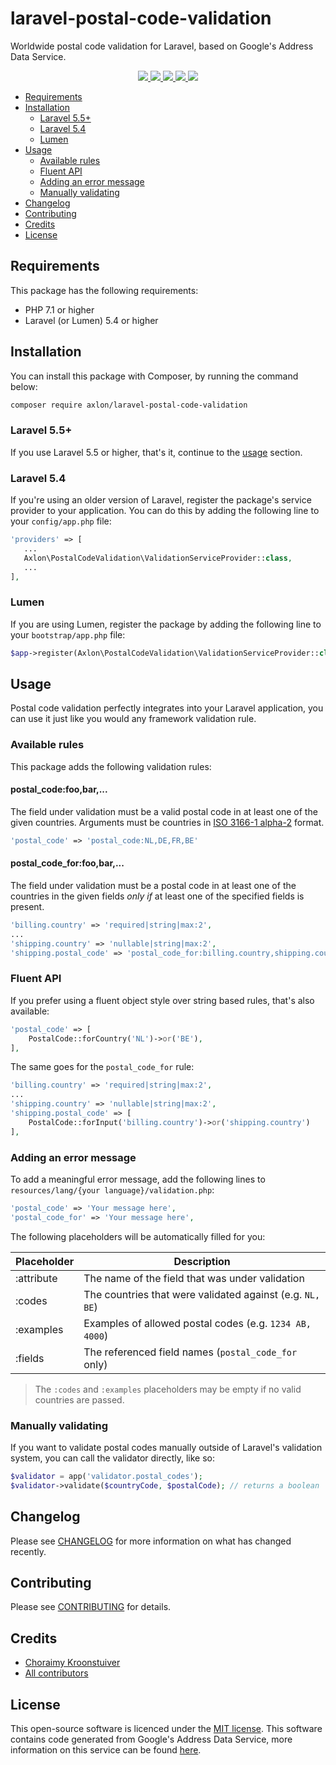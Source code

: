 # laravel-postal-code-validation
Worldwide postal code validation for Laravel, based on Google's Address Data Service.

<p align="center">
    <a href="https://travis-ci.org/axlon/laravel-postal-code-validation">
        <img src="https://travis-ci.org/axlon/laravel-postal-code-validation.svg?branch=master">
    </a>
    <a href="https://packagist.org/packages/axlon/laravel-postal-code-validation">
        <img src="https://poser.pugx.org/axlon/laravel-postal-code-validation/downloads">
    </a>
    <a href="https://packagist.org/packages/axlon/laravel-postal-code-validation">
        <img src="https://poser.pugx.org/axlon/laravel-postal-code-validation/version">
    </a>
    <a href="https://scrutinizer-ci.com/g/axlon/laravel-postal-code-validation">
        <img src="https://scrutinizer-ci.com/g/axlon/laravel-postal-code-validation/badges/coverage.png?b=master">
    </a>
    <a href="https://packagist.org/packages/axlon/laravel-postal-code-validation">
        <img src="https://poser.pugx.org/axlon/laravel-postal-code-validation/license">
    </a>
</p>

- [Requirements](#requirements)
- [Installation](#installation)
    - [Laravel 5.5+](#laravel-55)
    - [Laravel 5.4](#laravel-54)
    - [Lumen](#lumen)
- [Usage](#usage)
    - [Available rules](#available-rules)
    - [Fluent API](#fluent-api)
    - [Adding an error message](#adding-an-error-message)
    - [Manually validating](#manually-validating)
- [Changelog](#changelog)
- [Contributing](#contributing)
- [Credits](#credits)
- [License](#license)

## Requirements
This package has the following requirements:

- PHP 7.1 or higher
- Laravel (or Lumen) 5.4 or higher

## Installation
You can install this package with Composer, by running the command below:

```bash
composer require axlon/laravel-postal-code-validation
```

### Laravel 5.5+
If you use Laravel 5.5 or higher, that's it, continue to the [usage](#usage) section.

### Laravel 5.4
If you're using an older version of Laravel, register the package's service provider to your application. You can do
this by adding the following line to your `config/app.php` file:

```php
'providers' => [
   ...
   Axlon\PostalCodeValidation\ValidationServiceProvider::class,
   ...
],
```

### Lumen
If you are using Lumen, register the package by adding the following line to your `bootstrap/app.php` file:

```php
$app->register(Axlon\PostalCodeValidation\ValidationServiceProvider::class);
```

## Usage
Postal code validation perfectly integrates into your Laravel application, you can use it just like you would any
framework validation rule.

### Available rules
This package adds the following validation rules:

#### postal_code:foo,bar,...
The field under validation must be a valid postal code in at least one of the given countries. Arguments must be
countries in [ISO 3166-1 alpha-2](https://en.wikipedia.org/wiki/ISO_3166-1_alpha-2) format.

```php
'postal_code' => 'postal_code:NL,DE,FR,BE'
```

#### postal_code_for:foo,bar,...
The field under validation must be a postal code in at least one of the countries in the given fields _only if_ at least
one of the specified fields is present.

```php
'billing.country' => 'required|string|max:2',
...
'shipping.country' => 'nullable|string|max:2',
'shipping.postal_code' => 'postal_code_for:billing.country,shipping.country'
```

### Fluent API
If you prefer using a fluent object style over string based rules, that's also available:

```php
'postal_code' => [
    PostalCode::forCountry('NL')->or('BE'),
],
```

The same goes for the `postal_code_for` rule:

```php
'billing.country' => 'required|string|max:2',
...
'shipping.country' => 'nullable|string|max:2',
'shipping.postal_code' => [
    PostalCode::forInput('billing.country')->or('shipping.country')
],
```

### Adding an error message
To add a meaningful error message, add the following lines to `resources/lang/{your language}/validation.php`:

```php
'postal_code' => 'Your message here',
'postal_code_for' => 'Your message here',
```

The following placeholders will be automatically filled for you:

Placeholder | Description
------------|------------
:attribute  | The name of the field that was under validation
:codes      | The countries that were validated against (e.g. `NL, BE`)
:examples   | Examples of allowed postal codes (e.g. `1234 AB, 4000`)
:fields     | The referenced field names (`postal_code_for` only)

>The `:codes` and `:examples` placeholders may be empty if no valid countries are passed.

### Manually validating
If you want to validate postal codes manually outside of Laravel's validation system, you can call the validator
directly, like so:

```php
$validator = app('validator.postal_codes');
$validator->validate($countryCode, $postalCode); // returns a boolean
```

## Changelog
Please see [CHANGELOG](CHANGELOG.md) for more information on what has changed recently.

## Contributing
Please see [CONTRIBUTING](CONTRIBUTING.md) for details.

## Credits
- [Choraimy Kroonstuiver](https://github.com/axlon)
- [All contributors](https://github.com/axlon/laravel-postal-code-validation/contributors)

## License
This open-source software is licenced under the [MIT license](LICENSE.md). This software contains code generated from
Google's Address Data Service, more information on this service can be found
[here](https://github.com/google/libaddressinput/wiki/AddressValidationMetadata).
